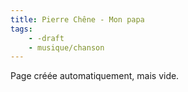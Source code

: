 ```yaml
---
title: Pierre Chêne - Mon papa
tags:
    - -draft
    - musique/chanson
---
```


Page créée automatiquement, mais vide.
